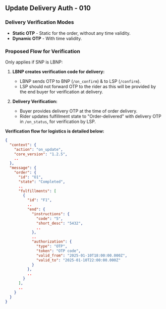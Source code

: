 ## Update Delivery Auth - 010

### Delivery Verification Modes
- **Static OTP** - Static for the order, without any time validity.
- **Dynamic OTP** - With time validity.

### Proposed Flow for Verification
Only applies if SNP is LBNP:
1. **LBNP creates verification code for delivery:**
   - LBNP sends OTP to BNP (`/on_confirm`) & to LSP (`/confirm`).
   - LSP should not forward OTP to the rider as this will be provided by the end buyer for verification at delivery.

2. **Delivery Verification:**
   - Buyer provides delivery OTP at the time of order delivery.
   - Rider updates fulfillment state to "Order-delivered" with delivery OTP in `/on_status`, for verification by LSP.

**Verification flow for logistics is detailed below:**

```json
{
  "context": {
    "action": "on_update",
    "core_version": "1.2.5",
    ..
  },
  "message": {
    "order": {
      "id": "O1",
      "state": "Completed",
      ..
      "fulfillments": [
        {
          "id": "F1",
          ..
          "end": {
            "instructions": {
              "code": "5",
              "short_desc": "5432",
              ..
            },
            ..
            "authorization": {
              "type": "OTP",
              "token": "OTP code",
              "valid_from": "2025-01-10T18:00:00.000Z",
              "valid_to": "2025-01-10T22:00:00.000Z"
            }
          },
          ..
        }
      ],
      ..
    }
  }
}
```

